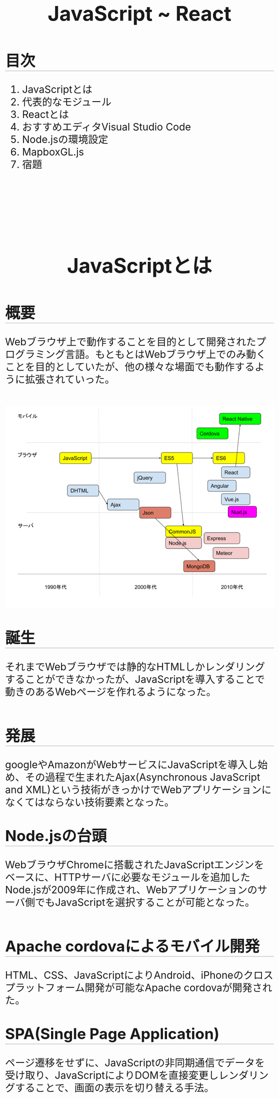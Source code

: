 <style>
hr {
    page-break-after: always;
    border: none;
    width: 0px; 
}

h1 {
    padding-top: 10rem;
    text-align: center;
}

h2 {
    padding-bottom: 0.25em;
    border-bottom: solid 1px #999999;
}

body {
    font-size: 2rem;
    line-height: 2.5rem;
}
</style>

# JavaScript ~ React

---

## 目次

1. JavaScriptとは
1. 代表的なモジュール
1. Reactとは
1. おすすめエディタVisual Studio Code
1. Node.jsの環境設定
1. MapboxGL.js
1. 宿題

---

# JavaScriptとは

---

## 概要

Webブラウザ上で動作することを目的として開発されたプログラミング言語。もともとはWebブラウザ上でのみ動くことを目的としていたが、他の様々な場面でも動作するように拡張されていった。

---

<img src="javascript-image.png" style="height:100%" />

## 誕生

それまでWebブラウザでは静的なHTMLしかレンダリングすることができなかったが、JavaScriptを導入することで動きのあるWebページを作れるようになった。

---

## 発展

googleやAmazonがWebサービスにJavaScriptを導入し始め、その過程で生まれたAjax(Asynchronous JavaScript and XML)という技術がきっかけでWebアプリケーションになくてはならない技術要素となった。

## Node.jsの台頭

WebブラウザChromeに搭載されたJavaScriptエンジンをベースに、HTTPサーバに必要なモジュールを追加したNode.jsが2009年に作成され、Webアプリケーションのサーバ側でもJavaScriptを選択することが可能となった。

---

## Apache cordovaによるモバイル開発

HTML、CSS、JavaScriptによりAndroid、iPhoneのクロスプラットフォーム開発が可能なApache cordovaが開発された。

## SPA(Single Page Application)

ページ遷移をせずに、JavaScriptの非同期通信でデータを受け取り、JavaScriptによりDOMを直接変更しレンダリングすることで、画面の表示を切り替える手法。

---

#  JavaScriptのバージョン

---

## バージョン履歴

JavaScriptは、ECMA Internationalという組織で規格の標準化（ECMA Script）が行われている。ECMA Scriptのバージョン履歴は以下。

| バージョン | リリース | 備考 |
| :--- | :--- | :--- |
| 1 | 1997年6月 | |
| 2 | 1998年6月 | | 
| 3 | 1999年12月 | |
| 4 | 放棄 | |
| 5 | 2009年12月 | |
| 5.1 | 2011年6月 | いわゆるES5 |

---

| バージョン | リリース | 備考 |
| :--- | :--- | :--- |
| 6 (ES2015) | 2015年6月 | |
| 2016 | 2016年6月 | |
| 2017 | 2017年7月 | いわゆるES6 |
| 2018 | 策定中 |

現在もバージョンアップが進められているが、代表的なバージョンについて説明する。

---

## ES5(ECMA Script Version5)
Version5は2009年にリリースされ5.1が2011年にリリースされた。主なブラウザは本バージョンの仕様にほぼ100％対応しており、Version5で記述されたJavaScriptはそのままブラウザで実行可能。

おそらく皆さんが知っているJavaScriptはこれ。

---

例）
```JavaScript
for( ; ; ) {
  window.alert(
      "　∧_∧　ババババ\n" +
      "（ ・ω・)=つ≡つ\n" +
      "（っ ≡つ=つ\n" +
      "`/　　)\n" +
      "(ノΠＵ\n" +
      "何回閉じても無駄ですよ～ww\nm9（＾Д＾）プギャー！！");
}
```
あの世間を騒がせた無限アラートもES5。
上記コードを使用すると逮捕されるので注意！

---

## ES6(ECMA Script Version6)
Version6は2015年にリリースされた。そのためES2015とも言う。Version6はリリースから期間が経っているので、主なブラウザは本バージョンの仕様の多くに対応している。しかし、一般的に「ES6（ES2015）で開発する」という場合、ES6以降（ES2016、ES2017）を含んでいるため、ES6のJavaScriptで開発されたものはそのままではブラウザで動作しない。

---

例）
```JavaScript
class User extends Model {
  const salt = 'passwordSalt';
  constructor(params) {
    super(params);
    this.name = params.name;
    this.password = this.encrypt(params.password);
  }

  const encrypt = word => {
    if(!word) return null;
    return `${this.constructor.salt}--${word}`.encrypt();
  }
}
```
class記法が使えるようになったことが一番わかりやすい特徴。そのほか、上記にあるアロー関数やテンプレート文字列など様々な仕様を盛り込んでいる。

---

## CommonJS
サーバサイドで動作するJavaScriptの仕様を定める目的でECMA Scriptとは別に立ち上げられたJavaScriptの仕様。Node.jsはCommonJSの仕様に則って動く。2009年に立ち上げられたことから、その内容は≒ES5と考えてだいたい間違いない。
つまり、Node.jsもES6では動かない部分がある。

---

例）
```JavaScript
const express = require('express');
　：
　：
```

モジュールシステムが追加されたことが最大の特徴。これにより、便利な部品がnpm moduleとして多数公開され、JavaScriptの開発環境を大きく変えていった。
なお、ES6にもモジュールシステムがあるがES6では記法が少し異なる。

公開されたモジュールを使用したい場合は、以下の1コマンドでインストールできる。
```shell
# npm install express
または
# yarn add express
```

あるいは、unpkg.comというCDNサービスを使ってHTMLからモジュールを参照することができる。

```html
<script src="https://unpkg.com/express" />
```

---

# 代表的なモジュール

---

## トランスパイラ

ES6以降で開発されたJavaScriptのプログラムは、Node.jsでもブラウザでも動作しない仕様がある。そのため、ES6のコードをNode.jsやブラウザで動作するCommonJS・ES5の記述に変換させる必要がある。この変換をトランスパイルと呼び、トランスパイルを行うモジュールをトランスパイラと呼ぶ。

代表的なトランスパイラ
* babel

---

## モジュールバンドラ

CommonJS・ES6で開発されたプログラムは、他のモジュールを利用することが一般的で、他のプログラミング言語のように1つの処理を実現するのに多数の分割されたプログラムファイルが必要となる。

JavaScriptの場合、プログラムファイルをクライアントに転送してクライアント側で動作させるため、ファイル数が多いと通信時間が多くかかる。それを解消するため、分割されたファイルを1つにまとめるモジュールが作られ、それをモジュールバンドラという。

代表的なモジュールバンドラ
* webpack
* Parcel

[googleトレンド](https://trends.google.co.jp/trends/explore?geo=JP&q=webpack,Parcel)

モジュールバンドラは1つにまとめるだけでなく、Scriptのminify(変数名を1文字にするなどしてコードのサイズを最小化する処理)や、難読化なども行うことができる。

---

## Webフレームワーク

Node.jsはWebサーバに必要なモジュールが追加されたものではあるが、基礎的なモジュールが多く、Node.jsだけではWebサーバをたてるのは非効率。そのため、Node.jsの上にもう1つフレームワークを採用するのが一般的。

代表的なwebフレームワーク
* Express
* Meteor
* Sails.js
* Backbone.js
* Nuxt.js

Expressが一般的すぎる単語のためgoogleトレンドはうまく取れず。。。
感覚的にはExpressが代表的でMeteorが最近人気が出てきているという感じ。

---

## フロントエンドライブラリ

webブラウザ上で表示の切り替え、画面遷移などのコーディングをわかりやすく簡単にできるようにしたライブラリ。最近のフロントエンドライブラリは、コーディング時のメリットだけでなく、表示処理のスピードまで考慮したものも多い。

代表的なフロントエンドライブラリ
* jQuery
* Angular.js
* React
* Vue.js

[googleトレンド](https://trends.google.co.jp/trends/explore?geo=JP&q=jQuery,Angular,React,Vue)

---

## 一般的な組み合わせ

今の日本のJavaScript開発だと以下の組み合わせが多く採用される（と思う）。

ウェブサーバ
* Node.js + Express (+ babel)

フロントエンド
* React (+ webpack + babel) or create-react-app
* Vue.js (+ webpack + babel) or Nuxt.js

---

数年前にはMEANスタックなんて言葉も流行りました。

* Mongodb
* Express
* Angular.js
* Node.js

---

# Reactとは

---

## React

ReactはFacebookが公開したUI構築のためのJavaScriptライブラリ。もちろんFacebookに利用されている。

特徴
* コンポーネント指向
* コンポーネントが保持するデータを更新すると自動的に再描画
* VirtualDOMにより、変更があるコンポーネントだけを再描画することが可能
* jsxという独自シンタックスを使うことにより、表示処理を簡潔に記述

---

## コンポーネント指向とは

* システムを機能（何ができるのか）によって分離する設計技法
* コンポーネントを使用する際にはインタフェースを経由する
* 同一インタフェースのコンポーネントは置換可能
* コンポーネントを使いたければインタフェースだけを知ればよい。使う対象のコンポーネントのことを知る必要さえない。（それで想定通りに動くかどうかは別問題）
  
エアコンが冷房なのか暖房なのかがわからなくても、リモコンの電源ボタンを押すと動きます。

（コンポーネント：冷房・暖房、インタフェース：電源ボタン）

---

## Reactにおけるコンポーネント指向とは

すべてのコンポーネントはpropsという入力インタフェースと、render()という出力（画面表示）のインタフェース（というかメソッド）を持つ。

→インタフェースの統一

1つのコンポーネントにHTMLの枠組み、スタイルの指定、onClickなどの
アクションを包括することで、コンポーネントごとに見た目と動きからなる最小限の機能を持たせることができる。

→機能分離が可能

---

React以前のES5の記述だと1つのテキストインプットを用意するのに3ファイル必要

```html
<input id="test-text" class="short-text" type="text" value="default text" />
```

```css
input.short-text {
  width: 100px;
}
```

```Javascript
$("#test-text").on("blur", function(e){
  if(!checkValue(e.value())) {
    alert("ダメでーす");
    e.value = "";
  }
});
```

---

Reactなら1つのコンポーネントで足りる(以下はmaterialUIを活用した記述)

```jsx
const styles = makeStyle({
  root: {
    width: '100%'
  }
});
const TestText = props => {
  const [text, setText] = useState("default text");
  const classes = styles();
  const onBlur = (val) => {
    if(!checkValue(val)) {
      alert("ダメでーす");
      setText("");
    }
  }
  return <input type="text" className={classes.root} value={text} onBlur={(e) => onBlur(e.target.value)} />;
};
```

---

## jsx記法

Reactコンポーネントを返却するメソッドでは、returnステートメントにマークアップ記法を記述することができる。

```jsx
return <input type="text" className={classes.root} value={text} onBlur={(e) => onBlur(e.target.value)} />;
```

マークアップ記法の中で{}でくくると、その内部はJavascriptで解釈され実行結果がマークアップに取り込まれる。

---

## React Hello World!

```html
<html lang="jp">
<head>
  <meta charset="UTF-8">
</head>
<body>
  <section id="content" />
</body>
</html>
```

```jsx
import { react } from 'react';
import { reactDOM } from 'react-dom';

const Component = props => {
  return <div>Hello, World!</div>;
};

ReactDOM.render(<Component />, document.getElementById("content"))
```

---

# おすすめエディタ

---

[Visual Studio Code](https://azure.microsoft.com/ja-jp/products/visual-studio-code/)

Visual Studioの余計な機能を削り、コード編集・デバッギングに特化したエディタ。git操作が標準でサポートされ、プラグインによりその他の便利機能が追加できる。プラグインはユーザが開発可能なため、全世界で様々なプラグインが開発され、どんな用途でも使えるエディタとなった。

---

## JavaScript開発におすすめのエディタ

* Japanese Language Pack
* Beautify (syntaxハイライト)
* prettier (code formatter)
* ESlist (コード静的解析)
* Gitlens (gitの便利ツール)
* file-icons
* Jest (Unittestフレームワーク)

---

# Node.jsの環境設定

---

資料作るの力尽きたので、書きかけのQiitaを完成させました。
そちらで説明します。
[expressとreactで作るSPA(0) - 準備編](https://qiita.com/megmog/items/f48ecbbb30b7f1c06332)

コードは [github](https://github.com/m-megmog-m/sample_express_and_react)

---

# MapboxGL.js

---

# 宿題

---